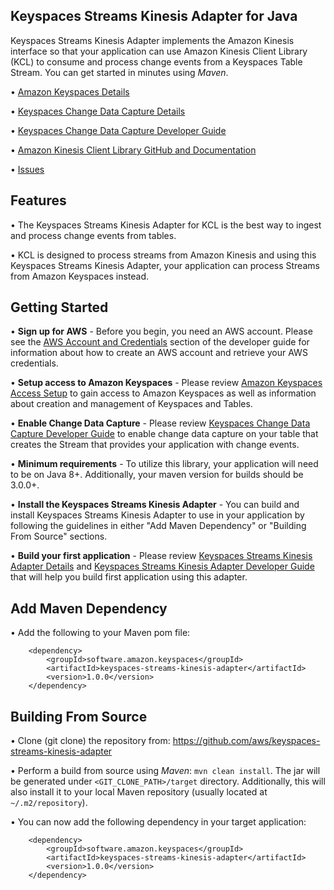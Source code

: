## Keyspaces Streams Kinesis Adapter for Java
Keyspaces Streams Kinesis Adapter implements the Amazon Kinesis interface so that your application can use Amazon Kinesis Client Library \(KCL\) to consume and process change events from a Keyspaces Table Stream. You can get started in minutes using *Maven*.

• [Amazon Keyspaces Details][1]

• [Keyspaces Change Data Capture Details][2]

• [Keyspaces Change Data Capture Developer Guide][3]

• [Amazon Kinesis Client Library GitHub and Documentation][4]

• [Issues][5]

## Features
• The Keyspaces Streams Kinesis Adapter for KCL is the best way to ingest and process change events from tables.

• KCL is designed to process streams from Amazon Kinesis and using this Keyspaces Streams Kinesis Adapter, your application can process Streams from Amazon Keyspaces instead.

## Getting Started
• **Sign up for AWS** - Before you begin, you need an AWS account. Please see the [AWS Account and Credentials][6] section of the developer guide for information about how to create an AWS account and retrieve your AWS credentials.

• **Setup access to Amazon Keyspaces** - Please review [Amazon Keyspaces Access Setup][7] to gain access to Amazon Keyspaces as well as information about creation and management of Keyspaces and Tables.

• **Enable Change Data Capture** - Please review [Keyspaces Change Data Capture Developer Guide][3] to enable change data capture on your table that creates the Stream that provides your application with change events.

• **Minimum requirements** - To utilize this library, your application will need to be on Java 8+. Additionally, your maven version for builds should be 3.0.0+.

• **Install the Keyspaces Streams Kinesis Adapter** - You can build and install Keyspaces Streams Kinesis Adapter to use in your application by following the guidelines in either "Add Maven Dependency" or "Building From Source" sections.

• **Build your first application** - Please review [Keyspaces Streams Kinesis Adapter Details][8] and [Keyspaces Streams Kinesis Adapter Developer Guide][9] that will help you build first application using this adapter.

## Add Maven Dependency

• Add the following to your Maven pom file:

```
    <dependency>
        <groupId>software.amazon.keyspaces</groupId>
        <artifactId>keyspaces-streams-kinesis-adapter</artifactId>
        <version>1.0.0</version>
    </dependency>
```

## Building From Source

• Clone (git clone) the repository from: https://github.com/aws/keyspaces-streams-kinesis-adapter

• Perform a build from source using *Maven*: `mvn clean install`. The jar will be generated under `<GIT_CLONE_PATH>/target` directory. Additionally, this will also install it to your local Maven repository (usually located at `~/.m2/repository`).

• You can now add the following dependency in your target application:

```
    <dependency>
        <groupId>software.amazon.keyspaces</groupId>
        <artifactId>keyspaces-streams-kinesis-adapter</artifactId>
        <version>1.0.0</version>
    </dependency>
```

[1]: https://docs.aws.amazon.com/keyspaces/latest/devguide/what-is-keyspaces.html
[2]: https://docs.aws.amazon.com/keyspaces/latest/devguide/cdc_how-it-works.html
[3]: https://docs.aws.amazon.com/keyspaces/latest/devguide/cdc_how-to-use.html
[4]: https://github.com/awslabs/amazon-kinesis-client
[5]: https://github.com/aws/keyspaces-streams-kinesis-adapter/issues
[6]: https://docs.aws.amazon.com/accounts/latest/reference/manage-acct-creating.html
[7]: https://docs.aws.amazon.com/keyspaces/latest/devguide/getting-started.html
[8]: https://docs.aws.amazon.com/keyspaces/latest/devguide/cdc_how-to-use-kcl.html
[9]: https://docs.aws.amazon.com/keyspaces/latest/devguide/cdc-kcl-implementation.html 
